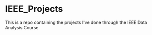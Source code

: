 # IEEE_Projects
This is a repo containing the projects I've done through the IEEE Data Analysis Course
